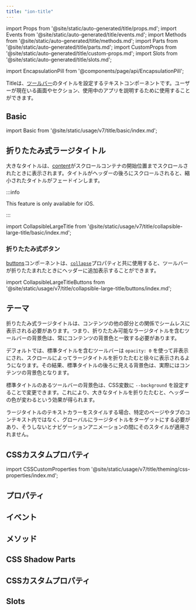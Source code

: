 ```yaml
---
title: "ion-title"
---
```

import Props from '@site/static/auto-generated/title/props.md';
import Events from '@site/static/auto-generated/title/events.md';
import Methods from '@site/static/auto-generated/title/methods.md';
import Parts from '@site/static/auto-generated/title/parts.md';
import CustomProps from '@site/static/auto-generated/title/custom-props.md';
import Slots from '@site/static/auto-generated/title/slots.md';

<head>
  <title>ion-title: Ionic Framework App Title Component for Toolbars</title>
  <meta name="description" content="ion-titleは、ツールバーのタイトルを設定するコンポーネントです。Ionic Frameworkアプリのtitleとcollapsible titleコンポーネントの詳細と使用方法については、こちらをご覧ください。" />
</head>

import EncapsulationPill from '@components/page/api/EncapsulationPill';

<EncapsulationPill type="shadow" />


Titleは、[ツールバー](./toolbar)のタイトルを設定するテキストコンポーネントです。ユーザーが現在いる画面やセクション、使用中のアプリを説明するために使用することができます。

## Basic

import Basic from '@site/static/usage/v7/title/basic/index.md';

<Basic />

## 折りたたみ式ラージタイトル

大きなタイトルは、[content](./content)がスクロールコンテナの開始位置までスクロールされたときに表示されます。タイトルがヘッダーの後ろにスクロールされると、縮小されたタイトルがフェードインします。

:::info

This feature is only available for iOS.

:::

import CollapsibleLargeTitle from '@site/static/usage/v7/title/collapsible-large-title/basic/index.md';

<CollapsibleLargeTitle />

### 折りたたみ式ボタン

[buttons](./buttons.md)コンポーネントは、[`collapse`](./buttons.md#collapse)プロパティと共に使用すると、ツールバーが折りたたまれたときにヘッダーに追加表示することができます。


import CollapsibleLargeTitleButtons from '@site/static/usage/v7/title/collapsible-large-title/buttons/index.md';

<CollapsibleLargeTitleButtons />

## テーマ

折りたたみ式ラージタイトルは、コンテンツの他の部分との関係でシームレスに表示される必要があります。つまり、折りたたみ可能なラージタイトルを含むツールバーの背景色は、常にコンテンツの背景色と一致する必要があります。

デフォルトでは、標準タイトルを含むツールバーは `opacity: 0` を使って非表示にされ、スクロールによってラージタイトルを折りたたむと徐々に表示されるようになります。その結果、標準タイトルの後ろに見える背景色は、実際にはコンテンツの背景色となります。

標準タイトルのあるツールバーの背景色は、CSS変数に `--background` を設定することで変更できます。これにより、大きなタイトルを折りたたむと、ヘッダーの色が変わるという効果が得られます。

ラージタイトルのテキストカラーをスタイルする場合、特定のページやタブのコンテキスト内ではなく、グローバルにラージタイトルをターゲットにする必要があり、そうしないとナビゲーションアニメーションの間にそのスタイルが適用されません。

## CSSカスタムプロパティ

import CSSCustomProperties from '@site/static/usage/v7/title/theming/css-properties/index.md';

<CSSCustomProperties />

## プロパティ
<Props />

## イベント
<Events />

## メソッド
<Methods />

## CSS Shadow Parts
<Parts />

## CSSカスタムプロパティ
<CustomProps />

## Slots
<Slots />
